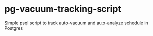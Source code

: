 # pg-vacuum-tracking-script
Simple psql script to track auto-vacuum and auto-analyze schedule in Postgres 